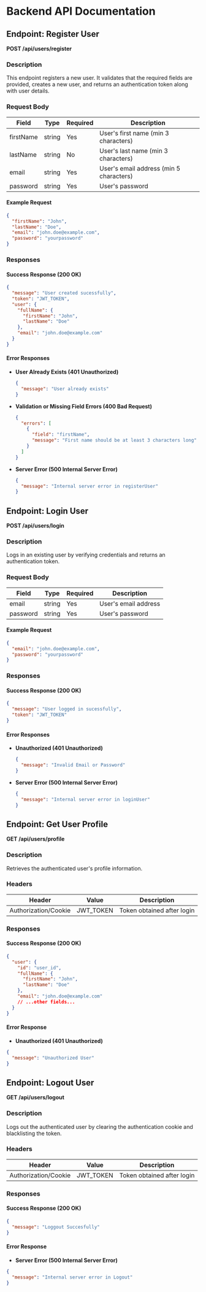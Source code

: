 # Backend API Documentation

## Endpoint: Register User
**POST /api/users/register**

### Description
This endpoint registers a new user. It validates that the required fields are provided, creates a new user, and returns an authentication token along with user details.

### Request Body
| Field     | Type   | Required | Description                             |
|-----------|--------|----------|-----------------------------------------|
| firstName | string | Yes      | User's first name (min 3 characters)    |
| lastName  | string | No       | User's last name (min 3 characters)     |
| email     | string | Yes      | User's email address (min 5 characters) |
| password  | string | Yes      | User's password                         |

#### Example Request
```json
{
  "firstName": "John",
  "lastName": "Doe",
  "email": "john.doe@example.com",
  "password": "yourpassword"
}
```

### Responses

#### Success Response (200 OK)
```json
{
  "message": "User created sucessfully",
  "token": "JWT_TOKEN",
  "user": {
    "fullName": {
      "firstName": "John",
      "lastName": "Doe"
    },
    "email": "john.doe@example.com"
  }
}
```

#### Error Responses

- **User Already Exists (401 Unauthorized)**
  ```json
  {
    "message": "User already exists"
  }
  ```

- **Validation or Missing Field Errors (400 Bad Request)**
  ```json
  {
    "errors": [
      {
        "field": "firstName",
        "message": "First name should be at least 3 characters long"
      }
    ]
  }
  ```

- **Server Error (500 Internal Server Error)**
  ```json
  {
    "message": "Internal server error in registerUser"
  }
  ```

## Endpoint: Login User

**POST /api/users/login**

### Description
Logs in an existing user by verifying credentials and returns an authentication token.

### Request Body
| Field    | Type   | Required | Description          |
|----------|--------|----------|----------------------|
| email    | string | Yes      | User's email address |
| password | string | Yes      | User's password      |

#### Example Request
```json
{
  "email": "john.doe@example.com",
  "password": "yourpassword"
}
```

### Responses

#### Success Response (200 OK)
```json
{
  "message": "User logged in sucessfully",
  "token": "JWT_TOKEN"
}
```

#### Error Responses

- **Unauthorized (401 Unauthorized)**
  ```json
  {
    "message": "Invalid Email or Password"
  }
  ```

- **Server Error (500 Internal Server Error)**
  ```json
  {
    "message": "Internal server error in loginUser"
  }
  ```

## Endpoint: Get User Profile

**GET /api/users/profile**

### Description
Retrieves the authenticated user's profile information.

### Headers
| Header             | Value     | Description                   |
|--------------------|-----------|-------------------------------|
| Authorization/Cookie | JWT_TOKEN | Token obtained after login    |

### Responses

#### Success Response (200 OK)
```json
{
  "user": {
    "id": "user_id",
    "fullName": {
      "firstName": "John",
      "lastName": "Doe"
    },
    "email": "john.doe@example.com"
    // ...other fields...
  }
}
```

#### Error Response

- **Unauthorized (401 Unauthorized)**
```json
{
  "message": "Unauthorized User"
}
```

## Endpoint: Logout User

**GET /api/users/logout**

### Description
Logs out the authenticated user by clearing the authentication cookie and blacklisting the token.

### Headers
| Header             | Value     | Description                   |
|--------------------|-----------|-------------------------------|
| Authorization/Cookie | JWT_TOKEN | Token obtained after login    |

### Responses

#### Success Response (200 OK)
```json
{
  "message": "Loggout Succesfully"
}
```

#### Error Response

- **Server Error (500 Internal Server Error)**
```json
{
  "message": "Internal server error in Logout"
}
```
